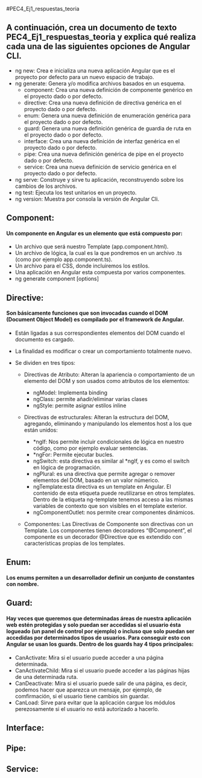 #PEC4_Ej1_respuestas_teoria

## A continuación, crea un documento de texto PEC4_Ej1_respuestas_teoria y explica qué realiza cada una de las siguientes opciones de Angular CLI.

- ng new: Crea e inicializa una nueva aplicación Angular que es el proyecto por defecto para un nuevo espacio de trabajo.
- ng generate: Genera y/o modifica archivos basados en un esquema.
  - component: Crea una nueva definición de componente genérico en el proyecto dado o por defecto.
  - directive: Crea una nueva definición de directiva genérica en el proyecto dado o por defecto.
  - enum: Genera una nueva definición de enumeración genérica para el proyecto dado o por defecto.
  - guard: Genera una nueva definición genérica de guardia de ruta en el proyecto dado o por defecto.
  - interface: Crea una nueva definición de interfaz genérica en el proyecto dado o por defecto.
  - pipe: Crea una nueva definición genérica de pipe en el proyecto dado o por defecto.
  - service: Crea una nueva definición de servicio genérica en el proyecto dado o por defecto.
- ng serve: Construye y sirve tu aplicación, reconstruyendo sobre los cambios de los archivos.
- ng test: Ejecuta los test unitarios en un proyecto.
- ng version: Muestra por consola la versión de Angular Cli.

## Component: 
#### Un componente en Angular es un elemento que está compuesto por:

- Un archivo que será nuestro Template (app.component.html).
- Un archivo de lógica, la cual es la que pondremos en un archivo .ts (como por ejemplo app.component.ts).
- Un archivo para el CSS, donde incluiremos los estilos.
- Una aplicación en Angular esta compuesta por varios componentes.
- ng generate component <name> [options]

## Directive: 
#### Son básicamente funciones que son invocadas cuando el DOM (Document Object Model) es compilado por el framework de Angular. 

- Están ligadas a sus correspondientes elementos del DOM cuando el documento es cargado.  
- La finalidad es modificar o crear un comportamiento totalmente nuevo.
- Se dividen en tres tipos:
  
  - Directivas de Atributo: Alteran la apariencia o comportamiento de un elemento del DOM y son usados como atributos de los elementos:
    - ngModel: Implementa binding
    - ngClass: permite añadir/eliminar varias clases
    - ngStyle: permite asignar estilos inline
  
  - Directivas de estructurales: Alteran la estructura del DOM, agregando, eliminando y manipulando los elementos host a los que están unidos:
    - *ngIf: Nos permite incluir condicionales de lógica en nuestro código, como por ejemplo evaluar sentencias.
    - *ngFor: Permite ejecutar bucles.
    - ngSwitch: esta directiva es similar al *ngIf, y es como el switch en lógica de programación.
    - ngPlural: es una directiva que permite agregar o remover elementos del DOM, basado en un valor númerico.
    - ngTemplate:esta directiva es un template en Angular. El contenido de esta etiqueta puede reutilizarse en otros templates. Dentro de la etiqueta ng-template tenemos acceso a las mismas variables de contexto que son visibles en el template exterior.
    - ngComponentOutlet: nos permite crear componentes dinámicos.
  - Componentes: Las Directivas de Componente son directivas con un Template. Los componentes tienen decoradores “@Component”, el componente es un decorador @Directive que es extendido con características propias de los templates.

## Enum: 
#### Los enums permiten a un desarrollador definir un conjunto de constantes con nombre.

## Guard: 
#### Hay veces que queremos que determinadas áreas de nuestra aplicación web estén protegidas y solo puedan ser accedidas si el usuario ésta logueado (un panel de control por ejemplo) o incluso que solo puedan ser accedidas por determinados tipos de usuarios. Para conseguir esto con Angular se usan los guards. Dentro de los guards hay 4 tipos principales:

- CanActivate: Mira si el usuario puede acceder a una página determinada.
- CanActivateChild: Mira si el usuario puede acceder a las páginas hijas de una determinada ruta.
- CanDeactivate: Mira si el usuario puede salir de una página, es decir, podemos hacer que aparezca un mensaje, por ejemplo, de comfirmación, si el usuario tiene cambios sin guardar.
- CanLoad: Sirve para evitar que la aplicación cargue los módulos perezosamente si el usuario no está autorizado a hacerlo.

## Interface:
####
## Pipe:
####
## Service:
####